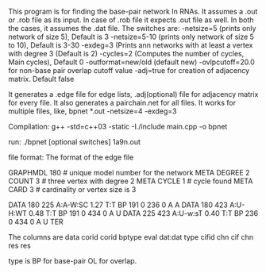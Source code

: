 This program is for finding the base-pair network In RNAs.
 It assumes a .out or .rob file as its input.
 In case of .rob file it expects .out file as well.
 In both the cases, it assumes the .dat file.
 The switches are:
     -netsize=5 (prints only network of size 5), Default is 3
     -netsize=5-10 (prints only network of size 5 to 10), Default is 3-30
     -exdeg=3  (Prints ann networks with at least a vertex with degree 3
                (Default is 2)
     -cycles=2 (Computes the number of cycles, Main cycles), Default 0     -outformat=new/old (default new)
     -ovlpcutoff=20.0 for non-base pair overlap cutoff value
     -adj=true for creation of adjacency matrix. Default false


 It generates a .edge file for edge lists, .adj(optional) file for adjacency
 matrix for every file. It also generates a pairchain.net for all files.
 It works for multiple files, like, bpnet *.out -netsize=4 -exdeg=3
 
 
 Compilation:   g++ -std=c++03 -static -I./include main.cpp -o bpnet
 
 run:    ./bpnet [optional switches] 1a9n.out 
 
 file format: The format of the edge file
 
GRAPHMDL   180  # unique model number for the network
META DEGREE  2 COUNT  3  # three vertex with degree 2
META CYCLE     1   # cycle found
META CARD     3    # cardinality or vertex size is 3
        


DATA   180   225     A:A-W:SC     1.27 T:T BP   191   0   236   0   A   A
DATA   180   423     A:U-H:WT     0.48 T:T BP   191   0   434   0   A   U
DATA   225   423     A:U-w:sT     0.40 T:T BP   236   0   434   0   A   U
TER

The columns are 
data    corid corid    bptype      eval dat:dat type cifid chn cif  chn  res res 

type is BP for base-pair OL for overlap.




